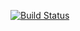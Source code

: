 [![Build Status](https://travis-ci.org/miguelblanque/CalculadoraPU.svg?branch=master)](https://travis-ci.org/miguelblanque/CalculadoraPU)
